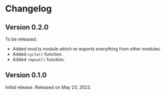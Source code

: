 <!-- deno-fmt-ignore-file -->

Changelog
=========

Version 0.2.0
-------------

To be released.

 -  Added *mod.ts* module which re-exports everything from other modules.
 -  Added `cycle()` function.
 -  Added `repeat()` function.


Version 0.1.0
-------------

Initial release.  Released on May 23, 2022.
